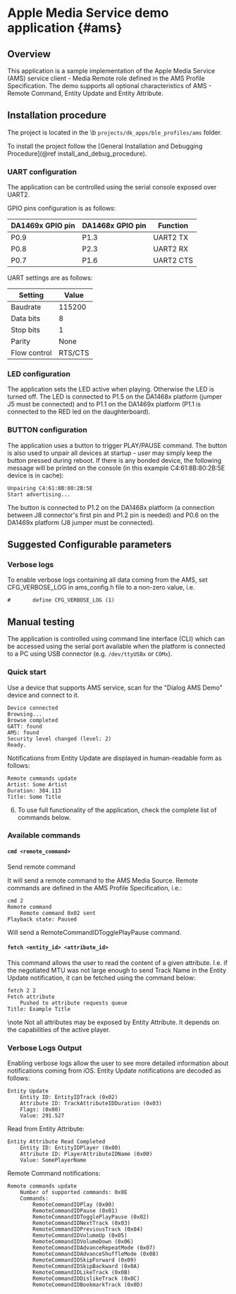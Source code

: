 Apple Media Service demo application {#ams}
===========================================================================

## Overview

This application is a sample implementation of the Apple Media Service (AMS) service client - Media Remote role
defined in the AMS Profile Specification. The demo supports all optional characteristics of AMS - Remote Command,
Entity Update and Entity Attribute.

## Installation procedure

The project is located in the \b `projects/dk_apps/ble_profiles/ams` folder.

To install the project follow the [General Installation and Debugging Procedure](@ref install_and_debug_procedure).

### UART configuration

The application can be controlled using the serial console exposed over UART2.

GPIO pins configuration is as follows:

| DA1469x GPIO pin | DA1468x GPIO pin | Function
|------------------|------------------|----------
| P0.9             | P1.3             | UART2 TX
| P0.8             | P2.3             | UART2 RX
| P0.7             | P1.6             | UART2 CTS

UART settings are as follows:

Setting      | Value
-------------|--------
Baudrate     | 115200
Data bits    | 8
Stop bits    | 1
Parity       | None
Flow control | RTS/CTS

### LED configuration

The application sets the LED active when playing. Otherwise the LED is turned off. The LED is connected to P1.5
on the DA1468x platform (jumper J5 must be connected) and to P1.1 on the DA1469x platform (P1.1 is connected to
the RED led on the daughterboard).

### BUTTON configuration

The application uses a button to trigger PLAY/PAUSE command. The button is also used to unpair all devices
at startup - user may simply keep the button pressed during reboot. If there is any bonded device, the following
message will be printed on the console (in this example C4:61:8B:80:2B:5E device is in cache):
~~~
Unpairing C4:61:8B:80:2B:5E
Start advertising...
~~~

The button is connected to P1.2 on the DA1468x platform (a connection between J8 connector's first pin and P1.2
pin is needed) and P0.6 on the DA1469x platform (J8 jumper must be connected).

## Suggested Configurable parameters

### Verbose logs

To enable verbose logs containing all data coming from the AMS, set CFG_VERBOSE_LOG in ams_config.h file
to a non-zero value, i.e.

~~~{.c}
#       define CFG_VERBOSE_LOG (1)
~~~

## Manual testing

The application is controlled using command line interface (CLI) which can be accessed using the serial
port available when the platform is connected to a PC using USB connector (e.g. `/dev/ttyUSBx` or `COMx`).

### Quick start

Use a device that supports AMS service, scan for the "Dialog AMS Demo" device and connect to it.
~~~
Device connected
Browsing...
Browse completed
GATT: found
AMS: found
Security level changed (level: 2)
Ready.
~~~

Notifications from Entity Update are displayed in human-readable form as follows:
~~~
Remote commands update
Artist: Some Artist
Duration: 384.113
Title: Some Title
~~~

6. To use full functionality of the application, check the complete list of commands below.

### Available commands

#### `cmd <remote_command>`

Send remote command

It will send a remote command to the AMS Media Source. Remote commands are defined in the AMS Profile
Specification, i.e.:
~~~
cmd 2
Remote command
	Remote command 0x02 sent
Playback state: Paused

~~~
Will send a RemoteCommandIDTogglePlayPause command.

#### `fetch <entity_id> <attribute_id>`

This command allows the user to read the content of a given attribute. I.e. if the negotiated MTU was
not large enough to send Track Name in the Entity Update notification, it can be fetched using the command below:
~~~
fetch 2 2
Fetch attribute
	Pushed to attribute requests queue
Title: Example Title
~~~

\note
Not all attributes may be exposed by Entity Attribute. It depends on the capabilities of the active player.

### Verbose Logs Output

Enabling verbose logs allow the user to see more detailed information about notifications coming from iOS.
Entity Update notifications are decoded as follows:

~~~
Entity Update
	Entity ID: EntityIDTrack (0x02)
	Attribute ID: TrackAttributeIDDuration (0x03)
	Flags: (0x00)
	Value: 291.527
~~~

Read from Entity Attribute:

~~~
Entity Attribute Read Completed
	Entity ID: EntityIDPlayer (0x00)
	Attribute ID: PlayerAttributeIDName (0x00)
	Value: SomePlayerName
~~~

Remote Command notifications:

~~~
Remote commands update
	Number of supported commands: 0x0E
	Commands:
		RemoteCommandIDPlay (0x00)
		RemoteCommandIDPause (0x01)
		RemoteCommandIDTogglePlayPause (0x02)
		RemoteCommandIDNextTrack (0x03)
		RemoteCommandIDPreviousTrack (0x04)
		RemoteCommandIDVolumeUp (0x05)
		RemoteCommandIDVolumeDown (0x06)
		RemoteCommandIDAdvanceRepeatMode (0x07)
		RemoteCommandIDAdvanceShuffleMode (0x08)
		RemoteCommandIDSkipForward (0x09)
		RemoteCommandIDSkipBackward (0x0A)
		RemoteCommandIDLikeTrack (0x0B)
		RemoteCommandIDDislikeTrack (0x0C)
		RemoteCommandIDBookmarkTrack (0x0D)
~~~
